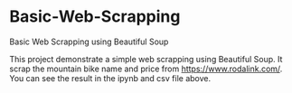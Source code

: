 # Basic-Web-Scrapping
Basic Web Scrapping using Beautiful Soup

This project demonstrate a simple web scrapping using Beautiful Soup. It scrap the mountain bike name and price from https://www.rodalink.com/. You can see the result in the ipynb and csv file above. 

